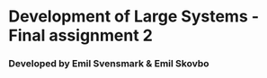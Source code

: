 ﻿
# Development of Large Systems - Final assignment 2
### Developed by Emil Svensmark & Emil Skovbo




